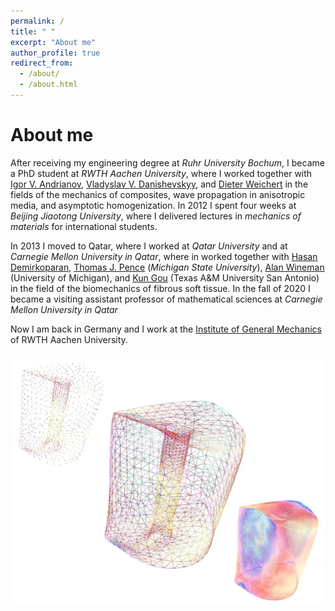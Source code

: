 ```yaml
---
permalink: /
title: " "
excerpt: "About me"
author_profile: true
redirect_from: 
  - /about/
  - /about.html
---
```


About me
======

After receiving my engineering degree at _Ruhr University Bochum_, I became a PhD student at _RWTH Aachen University_, where I worked together with 
[Igor V. Andrianov](https://scholar.google.com/citations?user=4BW4P2AAAAAJ&hl=en),
[Vladyslav V. Danishevskyy](https://scholar.google.com/citations?user=1r-_5HwAAAAJ&hl=en), and
[Dieter Weichert](https://de.wikipedia.org/wiki/Dieter_Weichert) in the fields of the mechanics of composites, wave propagation in anisotropic media, and asymptotic homogenization.
In 2012 I spent four weeks at _Beijing Jiaotong University_, where I delivered lectures in _mechanics of materials_ for international students.

In 2013 I moved to Qatar, where I worked at _Qatar University_ and at _Carnegie Mellon University in Qatar_, where in worked together with [Hasan Demirkoparan](https://www.qatar.cmu.edu/directory/hasan-demirkoparan/), [Thomas J. Pence](https://www.egr.msu.edu/~pence/) (_Michigan State University_), [Alan Wineman](https://me.engin.umich.edu/people/faculty/alan-wineman) (University of Michigan), and [Kun Gou](https://apps.tamusa.edu/course-information/Profile/Faculty/387?=Kun-Gou) (Texas A&M University San Antonio) in the field of the biomechanics of fibrous soft tissue.
In the fall of 2020 I became a visiting assistant professor of mathematical sciences at _Carnegie Mellon University in Qatar_

Now I am back in Germany and I work at the [Institute of General Mechanics](https://www.iam.rwth-aachen.de/) of RWTH Aachen University.

![Cervix](/images/NEWDIAG2Neg.jpg)


